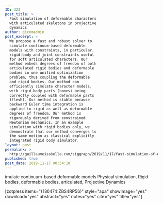 ```yaml
---
ID: 323
post_title: >
  Fast simulation of deformable characters
  with articulated skeletons in projective
  dynamics
author: gicomadmin
post_excerpt: >
  We propose a fast and robust solver to
  simulate continuum-based deformable
  models with constraints, in particular,
  rigid-body and joint constraints useful
  for soft articulated characters. Our
  method embeds degrees of freedom of both
  articulated rigid bodies and deformable
  bodies in one unified optimization
  problem, thus coupling the deformable
  and rigid bodies. Our method can
  efficiently simulate character models,
  with rigid-body parts (bones) being
  correctly coupled with deformable parts
  (flesh). Our method is stable because
  backward Euler time integration is
  applied to rigid as well as deformable
  degrees of freedom. Our method is
  rigorously derived from constrained
  Newtonian mechanics. In an example
  simulation with rigid bodies only, we
  demonstrate that our method converges to
  the same motion as classical explicitly
  integrated rigid body simulator.
layout: post
permalink: >
  http://guillaumeisabelle.com/siggraph/2019/11/17/fast-simulation-of-deformable-characters-with-articulated-skeletons-in-projective-dynamics/
published: true
post_date: 2019-11-17 00:54:10
---
```

<!-- wp:paragraph -->

imulate continuum-based deformable models Physical simulation, Rigid bodies, deformable bodies, articulated, Projective Dynamics 

<!-- /wp:paragraph -->

<!-- wp:shortcode --> [zotpress items="{180474:ZBS4RP56}" style="apa" showimage="yes" download="yes" abstract="yes" notes="yes" cite="yes" title="yes"] 

<!-- /wp:shortcode -->